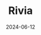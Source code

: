 ---  
layout: startup_page  
title: "Rivia"  
id: "rivia.ch"  
permalink: "/riviarivia.ch06122024/"  
website: "https://www.rivia.ch/"  
funding_round: "Seed"  
funding_amount: "€3M"  
investors: "Speedinvest"  
about: "Rivia is a bio-analytics startup that provides a unified data platform for biopharma clinical trials. Its software addresses fragmented data and outdated visualization tools, improving the efficiency of clinical trials and enabling real-time decision-making. Rivia uses AI-powered analytics and workflows to enhance data interactions and help biotech companies develop life-saving therapies."  
markets: "Biotech, AI, Healthtech"  
hq: "Zürich, Zurich, Switzerland"  
founded_year: "2022"  
linkedin: "https://www.linkedin.com/company/rivia-ai"  
twitter: "https://twitter.com/rexpay_inc"  
instagram: ""  
facebook: "https://www.facebook.com/RiviaHealth"  
crunchbase: "https://www.crunchbase.com/organization/rivia-5c64"  
pitchbook: "https://pitchbook.com/profiles/company/233507-53"  

date_display: "12-Jun-2024"  
date: "2024-06-12"

# SEO Optimization  
meta_title: "Rivia - Seed Funding (€3M)"  
meta_description: "Rivia, Rivia is a bio-analytics startup that provides a unified data platform for biopharma clinical trials. Its software addresses fragmented data and outda..."  
meta_keywords: "Rivia, Biotech, AI, Healthtech, Seed funding"  
canonical_url: "https://startup.projectstartups.com/riviarivia.ch06122024/"  
---
